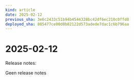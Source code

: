 ```yaml
---
kind: article
date: 2025-02-12
previous_sha: 3e6c2433c51b94b4544328bc42df6ec210c0ffd8
deployed_sha: 885477ce00d0b82122d573adede7dac1c6b796aa
---
```


# 2025-02-12

Release notes:

Geen release notes
